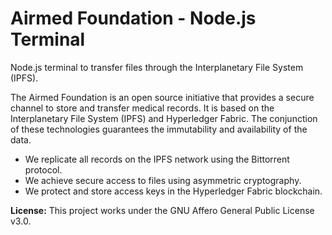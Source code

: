 # Airmed Foundation - Node.js Terminal

Node.js terminal to transfer files through the Interplanetary File System (IPFS). 

The Airmed Foundation is an open source initiative that provides a secure channel to store and transfer medical records. It is based on the Interplanetary File System (IPFS) and Hyperledger Fabric. The conjunction of these technologies guarantees the immutability and availability of the data. 

* We replicate all records on the IPFS network using the Bittorrent protocol. 
* We achieve secure access to files using asymmetric cryptography. 
* We protect and store access keys in the Hyperledger Fabric blockchain.



**License:** This project works under the GNU Affero General Public License v3.0. 


